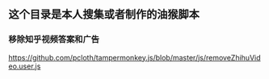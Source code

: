 ## 这个目录是本人搜集或者制作的油猴脚本

### 移除知乎视频答案和广告
https://github.com/pcloth/tampermonkey.js/blob/master/js/removeZhihuVideo.user.js
